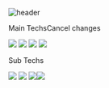 ![header](https://capsule-render.vercel.app/api?type=wave&color=auto&height=300&section=header&text="이게_낭만이다"&fontSize=90)

Main TechsCancel changes

<img src="https://img.shields.io/badge/JS-yellow?style=for-the-badge&logo=JavaScript&logoColor=white"> <img src="https://img.shields.io/badge/CSS-orange?style=for-the-badge&logo=CSS3&logoColor=white"> <img src="https://img.shields.io/badge/html5-green?style=for-the-badge&logo=html5&logoColor=white"> <img src="https://img.shields.io/badge/React-skyblue?style=for-the-badge&logo=React&logoColor=white"> 

Sub Techs

<img src="https://img.shields.io/badge/Android-3DDC84?style=for-the-badge&logo=Android&logoColor=white"> <img src="https://img.shields.io/badge/C++-00599C?style=for-the-badge&logo=cplusplus&logoColor=white"> <img src="https://img.shields.io/badge/Java-D83B01?style=for-the-badge&logo=Java&logoColor=white"><img src="https://img.shields.io/badge/Unity-black?style=for-the-badge&logo=unity&logoColor=white">
